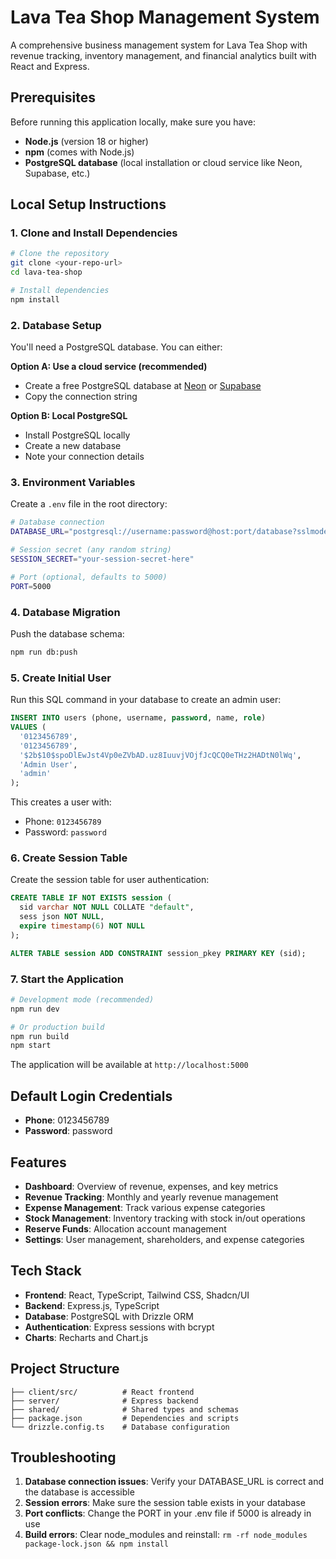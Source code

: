 # Lava Tea Shop Management System

A comprehensive business management system for Lava Tea Shop with revenue tracking, inventory management, and financial analytics built with React and Express.

## Prerequisites

Before running this application locally, make sure you have:

- **Node.js** (version 18 or higher)
- **npm** (comes with Node.js)
- **PostgreSQL database** (local installation or cloud service like Neon, Supabase, etc.)

## Local Setup Instructions

### 1. Clone and Install Dependencies

```bash
# Clone the repository
git clone <your-repo-url>
cd lava-tea-shop

# Install dependencies
npm install
```

### 2. Database Setup

You'll need a PostgreSQL database. You can either:

**Option A: Use a cloud service (recommended)**
- Create a free PostgreSQL database at [Neon](https://neon.tech) or [Supabase](https://supabase.com)
- Copy the connection string

**Option B: Local PostgreSQL**
- Install PostgreSQL locally
- Create a new database
- Note your connection details

### 3. Environment Variables

Create a `.env` file in the root directory:

```bash
# Database connection
DATABASE_URL="postgresql://username:password@host:port/database?sslmode=require"

# Session secret (any random string)
SESSION_SECRET="your-session-secret-here"

# Port (optional, defaults to 5000)
PORT=5000
```

### 4. Database Migration

Push the database schema:

```bash
npm run db:push
```

### 5. Create Initial User

Run this SQL command in your database to create an admin user:

```sql
INSERT INTO users (phone, username, password, name, role) 
VALUES (
  '0123456789', 
  '0123456789', 
  '$2b$10$spoDlEwJst4Vp0eZVbAD.uz8IuuvjVOjfJcQCQ0eTHz2HADtN0lWq', 
  'Admin User', 
  'admin'
);
```

This creates a user with:
- Phone: `0123456789`
- Password: `password`

### 6. Create Session Table

Create the session table for user authentication:

```sql
CREATE TABLE IF NOT EXISTS session (
  sid varchar NOT NULL COLLATE "default",
  sess json NOT NULL,
  expire timestamp(6) NOT NULL
);

ALTER TABLE session ADD CONSTRAINT session_pkey PRIMARY KEY (sid);
```

### 7. Start the Application

```bash
# Development mode (recommended)
npm run dev

# Or production build
npm run build
npm start
```

The application will be available at `http://localhost:5000`

## Default Login Credentials

- **Phone**: 0123456789
- **Password**: password

## Features

- **Dashboard**: Overview of revenue, expenses, and key metrics
- **Revenue Tracking**: Monthly and yearly revenue management
- **Expense Management**: Track various expense categories
- **Stock Management**: Inventory tracking with stock in/out operations
- **Reserve Funds**: Allocation account management
- **Settings**: User management, shareholders, and expense categories

## Tech Stack

- **Frontend**: React, TypeScript, Tailwind CSS, Shadcn/UI
- **Backend**: Express.js, TypeScript
- **Database**: PostgreSQL with Drizzle ORM
- **Authentication**: Express sessions with bcrypt
- **Charts**: Recharts and Chart.js

## Project Structure

```
├── client/src/          # React frontend
├── server/              # Express backend
├── shared/              # Shared types and schemas
├── package.json         # Dependencies and scripts
└── drizzle.config.ts    # Database configuration
```

## Troubleshooting

1. **Database connection issues**: Verify your DATABASE_URL is correct and the database is accessible
2. **Session errors**: Make sure the session table exists in your database
3. **Port conflicts**: Change the PORT in your .env file if 5000 is already in use
4. **Build errors**: Clear node_modules and reinstall: `rm -rf node_modules package-lock.json && npm install`